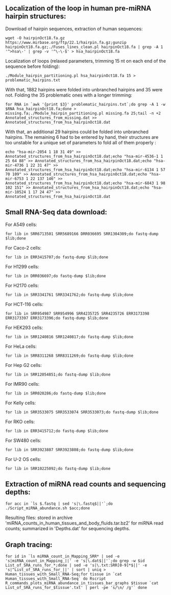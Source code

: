 ## Localization of the loop in human pre-miRNA hairpin structures: ##

Download of hairpin sequences, extraction of human sequences:

``wget -O hairpinOct18.fa.gz https://www.mirbase.org/ftp/22.1/hairpin.fa.gz;gunzip hairpinOct18.fa.gz;./Fuses_lines_clean.pl hairpinOct18.fa | grep -A 1 '^>hsa\-' | grep -v '^\-\-$' > hsa_hairpinOct18.fa``

Localization of loops (relaxed parameters, trimming 15 nt on each end of the sequence before folding):

``./Module_hairpin_partitioning.pl hsa_hairpinOct18.fa 15 > problematic_hairpins.txt``

With that, 1882 hairpins were folded into unbranched hairpins and 35 were not. Folding the 35 problematic ones with a longer trimming:

``for RNA in `awk '{print $3}' problematic_hairpins.txt`;do grep -A 1 -w $RNA hsa_hairpinOct18.fa;done > missing.fa;./Module_hairpin_partitioning.pl missing.fa 25;tail -n +2 Annotated_structures_from_missing.dat >> Annotated_structures_from_hsa_hairpinOct18.dat``

With that, an additional 29 hairpins could be folded into unbranched hairpins. The remaining 6 had to be entered by hand, their structures are too unstable for a unique set of parameters to fold all of them properly :

``echo "hsa-mir-2054 1 18 31 49" >> Annotated_structures_from_hsa_hairpinOct18.dat;echo "hsa-mir-4536-1 1 25 64 88" >> Annotated_structures_from_hsa_hairpinOct18.dat;echo "hsa-mir-4736 1 22 31 47" >> Annotated_structures_from_hsa_hairpinOct18.dat;echo "hsa-mir-6134 1 57 70 109" >> Annotated_structures_from_hsa_hairpinOct18.dat;echo "hsa-mir-6753 1 22 137 146" >> Annotated_structures_from_hsa_hairpinOct18.dat;echo "hsa-mir-6843 1 98 102 151" >> Annotated_structures_from_hsa_hairpinOct18.dat;echo "hsa-mir-10524 1 17 24 47" >> Annotated_structures_from_hsa_hairpinOct18.dat``

## Small RNA-Seq data download: ##

For A549 cells:

``for lib in SRR6713501 SRR5689166 DRR036695 SRR1304309;do fastq-dump $lib;done``

For Caco-2 cells:

``for lib in ERR3415707;do fastq-dump $lib;done``

For H1299 cells:

``for lib in DRR036697;do fastq-dump $lib;done``

For H2170 cells:

``for lib in SRR3341761 SRR3341762;do fastq-dump $lib;done``

For HCT-116 cells:

``for lib in SRR954987 SRR954996 SRR4235725 SRR4235726 ERR3173398 ERR3173397 ERR3173396;do fastq-dump $lib;done``

For HEK293 cells:

``for lib in SRR1240816 SRR1240817;do fastq-dump $lib;done``

For HeLa cells:

``for lib in SRR8311268 SRR8311269;do fastq-dump $lib;done``

For Hep G2 cells:

``for lib in SRR12054851;do fastq-dump $lib;done``

For IMR90 cells:

``for lib in SRR020286;do fastq-dump $lib;done``

For Kelly cells:

``for lib in SRR3533075 SRR3533074 SRR3533073;do fastq-dump $lib;done``

For RKO cells:

``for lib in ERR3415712;do fastq-dump $lib;done``

For SW480 cells:

``for lib in SRR3923807 SRR3923808;do fastq-dump $lib;done``

For U-2 OS cells:

``for lib in SRR10225092;do fastq-dump $lib;done``


## Extraction of miRNA read counts and sequencing depths: ##

``for acc in `ls $.fastq | sed 's|\.fastq$||'`;do ./Script_miRNA_abundance.sh $acc;done``

Resulting files: stored in archive 'miRNA_counts_in_human_tissues_and_body_fluids.tar.bz2' for miRNA read counts; summarized in 'Depths.dat' for sequencing depths.

## Graph tracing: ##

``for id in `ls miRNA_count_in_Mapping_SRR* | sed -e 's|miRNA_count_in_Mapping_||' -e 's|\.dat$||'`;do grep -w $id List_of_SRA_runs_for_*;done | sed -e 's|\.txt:SRR[0-9]*$||' -e 's|^List_of_SRA_runs_for_||' | sort | uniq > Human_tissues_with_Small_RNA-Seq;for tissue in `cat Human_tissues_with_Small_RNA-Seq`
do Rscript R_commands_plots_miRNA_abundance_in_tissues_bar_graphs $tissue `cat List_of_SRA_runs_for_$tissue'.txt' | perl -pe 's/\n/ /g'`
done``
